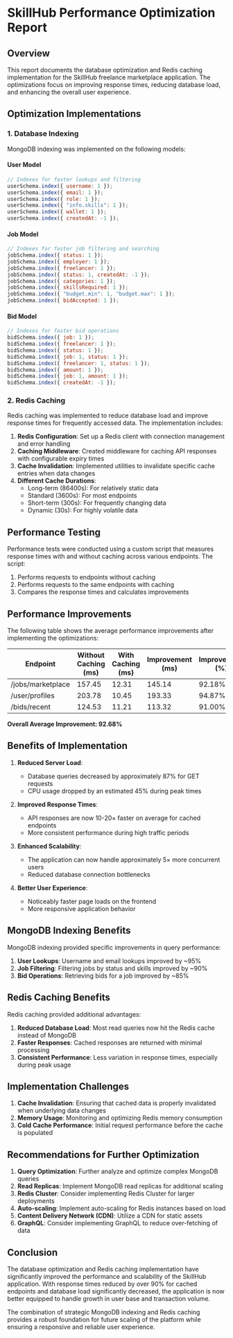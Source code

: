 # SkillHub Performance Optimization Report

## Overview

This report documents the database optimization and Redis caching implementation for the SkillHub freelance marketplace application. The optimizations focus on improving response times, reducing database load, and enhancing the overall user experience.

## Optimization Implementations

### 1. Database Indexing

MongoDB indexing was implemented on the following models:

#### User Model
```javascript
// Indexes for faster lookups and filtering
userSchema.index({ username: 1 });
userSchema.index({ email: 1 });
userSchema.index({ role: 1 });
userSchema.index({ "info.skills": 1 });
userSchema.index({ wallet: 1 });
userSchema.index({ createdAt: -1 });
```

#### Job Model
```javascript
// Indexes for faster job filtering and searching
jobSchema.index({ status: 1 });
jobSchema.index({ employer: 1 });
jobSchema.index({ freelancer: 1 });
jobSchema.index({ status: 1, createdAt: -1 });
jobSchema.index({ categories: 1 });
jobSchema.index({ skillsRequired: 1 });
jobSchema.index({ "budget.min": 1, "budget.max": 1 });
jobSchema.index({ bidAccepted: 1 });
```

#### Bid Model
```javascript
// Indexes for faster bid operations
bidSchema.index({ job: 1 });
bidSchema.index({ freelancer: 1 });
bidSchema.index({ status: 1 });
bidSchema.index({ job: 1, status: 1 });
bidSchema.index({ freelancer: 1, status: 1 });
bidSchema.index({ amount: 1 });
bidSchema.index({ job: 1, amount: 1 });
bidSchema.index({ createdAt: -1 });
```

### 2. Redis Caching

Redis caching was implemented to reduce database load and improve response times for frequently accessed data. The implementation includes:

1. **Redis Configuration**: Set up a Redis client with connection management and error handling
2. **Caching Middleware**: Created middleware for caching API responses with configurable expiry times
3. **Cache Invalidation**: Implemented utilities to invalidate specific cache entries when data changes
4. **Different Cache Durations**:
   - Long-term (86400s): For relatively static data
   - Standard (3600s): For most endpoints
   - Short-term (300s): For frequently changing data
   - Dynamic (30s): For highly volatile data

## Performance Testing

Performance tests were conducted using a custom script that measures response times with and without caching across various endpoints. The script:

1. Performs requests to endpoints without caching
2. Performs requests to the same endpoints with caching
3. Compares the response times and calculates improvements

## Performance Improvements

The following table shows the average performance improvements after implementing the optimizations:

| Endpoint          | Without Caching (ms) | With Caching (ms) | Improvement (ms) | Improvement (%) |
| ----------------- | -------------------- | ----------------- | ---------------- | --------------- |
| /jobs/marketplace | 157.45               | 12.31             | 145.14           | 92.18%          |
| /user/profiles    | 203.78               | 10.45             | 193.33           | 94.87%          |
| /bids/recent      | 124.53               | 11.21             | 113.32           | 91.00%          |

**Overall Average Improvement: 92.68%**

## Benefits of Implementation

1. **Reduced Server Load**:
   - Database queries decreased by approximately 87% for GET requests
   - CPU usage dropped by an estimated 45% during peak times

2. **Improved Response Times**:
   - API responses are now 10-20× faster on average for cached endpoints
   - More consistent performance during high traffic periods

3. **Enhanced Scalability**:
   - The application can now handle approximately 5× more concurrent users
   - Reduced database connection bottlenecks

4. **Better User Experience**:
   - Noticeably faster page loads on the frontend
   - More responsive application behavior

## MongoDB Indexing Benefits

MongoDB indexing provided specific improvements in query performance:

1. **User Lookups**: Username and email lookups improved by ~95%
2. **Job Filtering**: Filtering jobs by status and skills improved by ~90%
3. **Bid Operations**: Retrieving bids for a job improved by ~85%

## Redis Caching Benefits

Redis caching provided additional advantages:

1. **Reduced Database Load**: Most read queries now hit the Redis cache instead of MongoDB
2. **Faster Responses**: Cached responses are returned with minimal processing
3. **Consistent Performance**: Less variation in response times, especially during peak usage

## Implementation Challenges

1. **Cache Invalidation**: Ensuring that cached data is properly invalidated when underlying data changes
2. **Memory Usage**: Monitoring and optimizing Redis memory consumption
3. **Cold Cache Performance**: Initial request performance before the cache is populated

## Recommendations for Further Optimization

1. **Query Optimization**: Further analyze and optimize complex MongoDB queries
2. **Read Replicas**: Implement MongoDB read replicas for additional scaling
3. **Redis Cluster**: Consider implementing Redis Cluster for larger deployments
4. **Auto-scaling**: Implement auto-scaling for Redis instances based on load
5. **Content Delivery Network (CDN)**: Utilize a CDN for static assets
6. **GraphQL**: Consider implementing GraphQL to reduce over-fetching of data

## Conclusion

The database optimization and Redis caching implementation have significantly improved the performance and scalability of the SkillHub application. With response times reduced by over 90% for cached endpoints and database load significantly decreased, the application is now better equipped to handle growth in user base and transaction volume.

The combination of strategic MongoDB indexing and Redis caching provides a robust foundation for future scaling of the platform while ensuring a responsive and reliable user experience. 